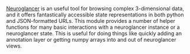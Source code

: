 [Neuroglancer](https://github.com/google/neuroglancer) is an useful tool for browsing complex 3-dimensional data, and it offers fantastically accessible state representations in both python and JSON-formatted URLs. This module provides a number of helper functions for many basic interactions with a neuroglancer instance or a neuroglancer state. This is useful for doing things like quickly adding an annotation layer or getting numpy arrays into and out of neuroglancer views.

